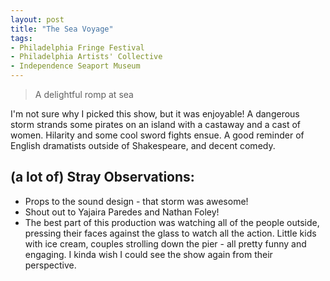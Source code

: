 ```yaml
---
layout: post
title: "The Sea Voyage"
tags:
- Philadelphia Fringe Festival
- Philadelphia Artists' Collective
- Independence Seaport Museum
---
```

> A delightful romp at sea

I'm not sure why I picked this show, but it was enjoyable! A dangerous storm strands some pirates on an island with a castaway and a cast of women. Hilarity and some cool sword fights ensue. A good reminder of English dramatists outside of Shakespeare, and decent comedy.

## (a lot of) Stray Observations:
- Props to the sound design - that storm was awesome!
- Shout out to Yajaira Paredes and Nathan Foley!
- The best part of this production was watching all of the people outside, pressing their faces against the glass to watch all the action. Little kids with ice cream, couples strolling down the pier - all pretty funny and engaging. I kinda wish I could see the show again from their perspective.
